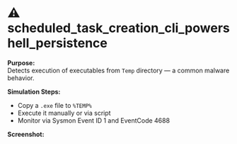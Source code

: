 # ⚠️ scheduled_task_creation_cli_powershell_persistence

**Purpose:**  
Detects execution of executables from `Temp` directory — a common malware behavior.

**Simulation Steps:**  
- Copy a `.exe` file to `%TEMP%`
- Execute it manually or via script
- Monitor via Sysmon Event ID 1 and EventCode 4688

**Screenshot:**  

